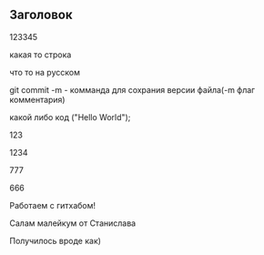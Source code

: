## Заголовок

123345

какая то строка

что то на русском

git commit -m - комманда для сохрания версии файла(-m флаг комментария)

какой либо код
("Hello World");

123

1234

777

666

Работаем с гитхабом!


Салам малейкум от Станислава

Получилось вроде как) 
